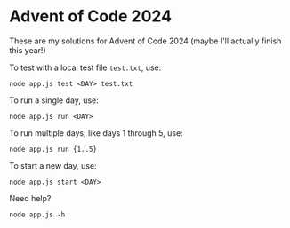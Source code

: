 # Advent of Code 2024
These are my solutions for Advent of Code 2024 (maybe I'll actually finish this year!)

To test with a local test file `test.txt`, use:
```
node app.js test <DAY> test.txt
```

To run a single day, use:
```
node app.js run <DAY>
```

To run multiple days, like days 1 through 5, use:
```
node app.js run {1..5}
```

To start a new day, use:
```
node app.js start <DAY>
```

Need help?
```
node app.js -h
```